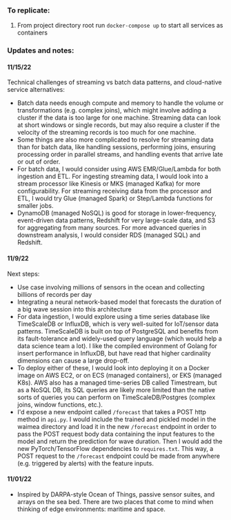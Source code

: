 ### To replicate:
1. From project directory root run `docker-compose up` to start all services as containers

### Updates and notes:

#### 11/15/22

Technical challenges of streaming vs batch data patterns, and cloud-native service alternatives:
- Batch data needs enough compute and memory to handle the volume or transformations (e.g. complex joins), which might involve adding a cluster if the data is too large for one machine.  Streaming data can look at short windows or single records, but may also require a cluster if the velocity of the streaming records is too much for one machine.  
- Some things are also more complicated to resolve for streaming data than for batch data, like handling sessions, performing joins, ensuring processing order in parallel streams, and handling events that arrive late or out of order.
- For batch data, I would consider using AWS EMR/Glue/Lambda for both ingestion and ETL.  For ingesting streaming data, I would look into a stream processor like Kinesis or MKS (managed Kafka) for more configurability.  For streaming receiving data from the processor and ETL, I would try Glue (managed Spark) or Step/Lambda functions for smaller jobs.  
- DynamoDB (managed NoSQL) is good for storage in lower-frequency, event-driven data patterns, Redshift for very large-scale data, and S3 for aggregating from many sources.  For more advanced queries in downstream analysis, I would consider RDS (managed SQL) and Redshift.  

#### 11/9/22

Next steps: 
- Use case involving millions of sensors in the ocean and collecting billions of records per day
- Integrating a neural network-based model that forecasts the duration of a big wave session into this architecture
- For data ingestion, I would explore using a time series database like TimeScaleDB or InfluxDB, which is very well-suited for IoT/sensor data patterns.  TimeScaleDB is built on top of PostgreSQL and benefits from its fault-tolerance and widely-used query language (which would help a data science team a lot).  I like the compiled environment of Golang for insert performance in InfluxDB, but have read that higher cardinality dimensions can cause a large drop-off.  
- To deploy either of these, I would look into deploying it on a Docker image on AWS EC2, or on ECS (managed containers), or EKS (managed K8s).  AWS also has a managed time-series DB called Timestream, but as a NoSQL DB, its SQL queries are likely more limited than the native sorts of queries you can perform on TimeScaleDB/Postgres (complex joins, window functions, etc.).
- I'd expose a new endpoint called `/forecast` that takes a POST http method in `api.py`.  I would include the trained and pickled model in the waimea directory and load it in the new `/forecast` endpoint in order to pass the POST request body data containing the input features to the model and return the prediction for wave duration.  Then I would add the new PyTorch/TensorFlow dependencies to `requires.txt`.  This way, a POST request to the `/forecast` endpoint could be made from anywhere (e.g. triggered by alerts) with the feature inputs.

#### 11/01/22
- Inspired by DARPA-style Ocean of Things, passive sensor suites, and arrays on the sea bed.  There are two places that come to mind when thinking of edge environments: maritime and space.